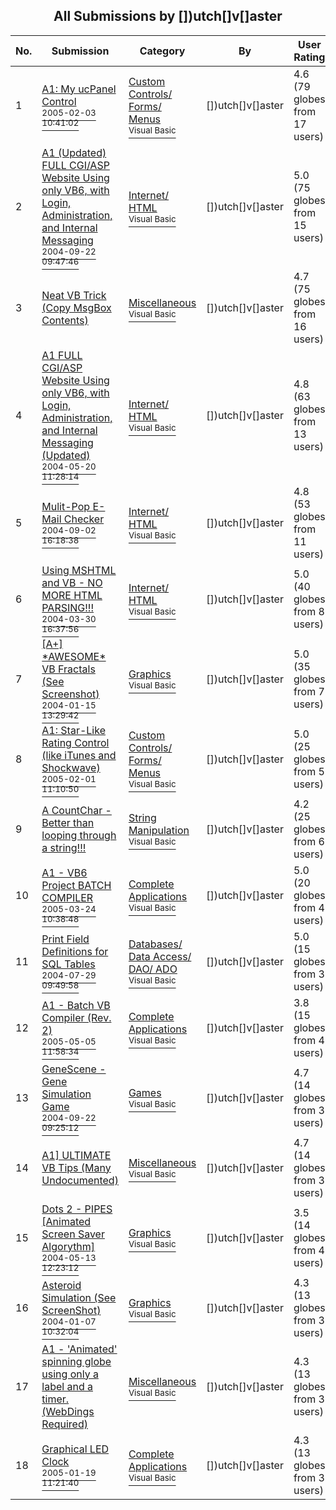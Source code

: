 ﻿<div align="center">

## All Submissions by \[\]\)utch\[\]v\[\]aster

</div>

No.  | Submission | Category | By   | User Rating
---- | ---------- | -------- | ---- | -----------
1 | [A1: My ucPanel Control<br /><sup>2005-02-03 10:41:02</sup>](https://github.com/Planet-Source-Code/utch-v-aster-a1-my-ucpanel-control__1-58670) | [Custom Controls/ Forms/  Menus<br /><sup>Visual Basic</sup>](../ByCategory/custom-controls-forms-menus__1-4.md) | \[\]\)utch\[\]v\[\]aster | 4.6 (79 globes from 17 users)
2 | [A1 \(Updated\) FULL CGI/ASP Website Using only VB6, with Login, Administration, and Internal Messaging<br /><sup>2004-09-22 09:47:46</sup>](https://github.com/Planet-Source-Code/utch-v-aster-a1-updated-full-cgi-asp-website-using-only-vb6-with-login-administration-and-__1-56306) | [Internet/ HTML<br /><sup>Visual Basic</sup>](../ByCategory/internet-html__1-34.md) | \[\]\)utch\[\]v\[\]aster | 5.0 (75 globes from 15 users)
3 | [Neat VB Trick \(Copy MsgBox Contents\)<br />](https://github.com/Planet-Source-Code/utch-v-aster-neat-vb-trick-copy-msgbox-contents__1-60342) | [Miscellaneous<br /><sup>Visual Basic</sup>](../ByCategory/miscellaneous__1-1.md) | \[\]\)utch\[\]v\[\]aster | 4.7 (75 globes from 16 users)
4 | [A1 FULL CGI/ASP Website Using only VB6, with Login, Administration, and Internal Messaging \(Updated\)<br /><sup>2004-05-20 11:28:14</sup>](https://github.com/Planet-Source-Code/utch-v-aster-a1-full-cgi-asp-website-using-only-vb6-with-login-administration-and-internal__1-53906) | [Internet/ HTML<br /><sup>Visual Basic</sup>](../ByCategory/internet-html__1-34.md) | \[\]\)utch\[\]v\[\]aster | 4.8 (63 globes from 13 users)
5 | [Mulit\-Pop E\-Mail Checker<br /><sup>2004-09-02 16:18:38</sup>](https://github.com/Planet-Source-Code/utch-v-aster-mulit-pop-e-mail-checker__1-55976) | [Internet/ HTML<br /><sup>Visual Basic</sup>](../ByCategory/internet-html__1-34.md) | \[\]\)utch\[\]v\[\]aster | 4.8 (53 globes from 11 users)
6 | [Using MSHTML and VB \- NO MORE HTML PARSING\!\!\!<br /><sup>2004-03-30 16:37:56</sup>](https://github.com/Planet-Source-Code/utch-v-aster-using-mshtml-and-vb-no-more-html-parsing__1-52755) | [Internet/ HTML<br /><sup>Visual Basic</sup>](../ByCategory/internet-html__1-34.md) | \[\]\)utch\[\]v\[\]aster | 5.0 (40 globes from 8 users)
7 | [\[A\+\] \*AWESOME\* VB Fractals \(See Screenshot\)<br /><sup>2004-01-15 13:29:42</sup>](https://github.com/Planet-Source-Code/utch-v-aster-a-awesome-vb-fractals-see-screenshot__1-51022) | [Graphics<br /><sup>Visual Basic</sup>](../ByCategory/graphics__1-46.md) | \[\]\)utch\[\]v\[\]aster | 5.0 (35 globes from 7 users)
8 | [A1: Star\-Like Rating Control \(like iTunes and Shockwave\)<br /><sup>2005-02-01 11:10:50</sup>](https://github.com/Planet-Source-Code/utch-v-aster-a1-star-like-rating-control-like-itunes-and-shockwave__1-58612) | [Custom Controls/ Forms/  Menus<br /><sup>Visual Basic</sup>](../ByCategory/custom-controls-forms-menus__1-4.md) | \[\]\)utch\[\]v\[\]aster | 5.0 (25 globes from 5 users)
9 | [A CountChar \- Better than looping through a string\!\!\!<br />](https://github.com/Planet-Source-Code/utch-v-aster-a-countchar-better-than-looping-through-a-string__1-57837) | [String Manipulation<br /><sup>Visual Basic</sup>](../ByCategory/string-manipulation__1-5.md) | \[\]\)utch\[\]v\[\]aster | 4.2 (25 globes from 6 users)
10 | [A1 \- VB6 Project BATCH COMPILER<br /><sup>2005-03-24 10:38:48</sup>](https://github.com/Planet-Source-Code/utch-v-aster-a1-vb6-project-batch-compiler__1-59615) | [Complete Applications<br /><sup>Visual Basic</sup>](../ByCategory/complete-applications__1-27.md) | \[\]\)utch\[\]v\[\]aster | 5.0 (20 globes from 4 users)
11 | [Print Field Definitions for SQL Tables<br /><sup>2004-07-29 09:49:58</sup>](https://github.com/Planet-Source-Code/utch-v-aster-print-field-definitions-for-sql-tables__1-55230) | [Databases/ Data Access/ DAO/ ADO<br /><sup>Visual Basic</sup>](../ByCategory/databases-data-access-dao-ado__1-6.md) | \[\]\)utch\[\]v\[\]aster | 5.0 (15 globes from 3 users)
12 | [A1 \- Batch VB Compiler \(Rev\. 2\)<br /><sup>2005-05-05 11:58:34</sup>](https://github.com/Planet-Source-Code/utch-v-aster-a1-batch-vb-compiler-rev-2__1-60375) | [Complete Applications<br /><sup>Visual Basic</sup>](../ByCategory/complete-applications__1-27.md) | \[\]\)utch\[\]v\[\]aster | 3.8 (15 globes from 4 users)
13 | [GeneScene \- Gene Simulation Game<br /><sup>2004-09-22 09:25:12</sup>](https://github.com/Planet-Source-Code/utch-v-aster-genescene-gene-simulation-game__1-56305) | [Games<br /><sup>Visual Basic</sup>](../ByCategory/games__1-38.md) | \[\]\)utch\[\]v\[\]aster | 4.7 (14 globes from 3 users)
14 | [A1\] ULTIMATE VB Tips \(Many Undocumented\)<br />](https://github.com/Planet-Source-Code/utch-v-aster-a1-ultimate-vb-tips-many-undocumented__1-60344) | [Miscellaneous<br /><sup>Visual Basic</sup>](../ByCategory/miscellaneous__1-1.md) | \[\]\)utch\[\]v\[\]aster | 4.7 (14 globes from 3 users)
15 | [Dots 2 \- PIPES \[Animated Screen Saver Algorythm\]<br /><sup>2004-05-13 12:23:12</sup>](https://github.com/Planet-Source-Code/utch-v-aster-dots-2-pipes-animated-screen-saver-algorythm__1-53750) | [Graphics<br /><sup>Visual Basic</sup>](../ByCategory/graphics__1-46.md) | \[\]\)utch\[\]v\[\]aster | 3.5 (14 globes from 4 users)
16 | [Asteroid Simulation \(See ScreenShot\)<br /><sup>2004-01-07 10:32:04</sup>](https://github.com/Planet-Source-Code/utch-v-aster-asteroid-simulation-see-screenshot__1-50839) | [Graphics<br /><sup>Visual Basic</sup>](../ByCategory/graphics__1-46.md) | \[\]\)utch\[\]v\[\]aster | 4.3 (13 globes from 3 users)
17 | [A1 \- 'Animated'  spinning globe using only a label and a timer\. \(WebDings Required\)<br />](https://github.com/Planet-Source-Code/utch-v-aster-a1-animated-spinning-globe-using-only-a-label-and-a-timer-webdings-required__1-54893) | [Miscellaneous<br /><sup>Visual Basic</sup>](../ByCategory/miscellaneous__1-1.md) | \[\]\)utch\[\]v\[\]aster | 4.3 (13 globes from 3 users)
18 | [Graphical LED Clock<br /><sup>2005-01-19 11:21:40</sup>](https://github.com/Planet-Source-Code/utch-v-aster-graphical-led-clock__1-58370) | [Complete Applications<br /><sup>Visual Basic</sup>](../ByCategory/complete-applications__1-27.md) | \[\]\)utch\[\]v\[\]aster | 4.3 (13 globes from 3 users)
